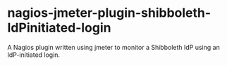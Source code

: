 # nagios-jmeter-plugin-shibboleth-IdPinitiated-login
A Nagios plugin written using jmeter to monitor a Shibboleth IdP using an IdP-initiated login.
